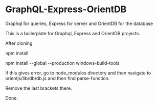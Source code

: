 # GraphQL-Express-OrientDB
Graphql for queries, Express for server and OrientDB for the database

This is a boilerplate for Graphql, Express and OrientDB projects.

After cloning

npm install

npm install --global --production windows-build-tools

If this gives error, go to node_modules directory and then navigate to orientjs/lib/db/db.js and then find parse-function.

Remove the last brackets there.

Done.
